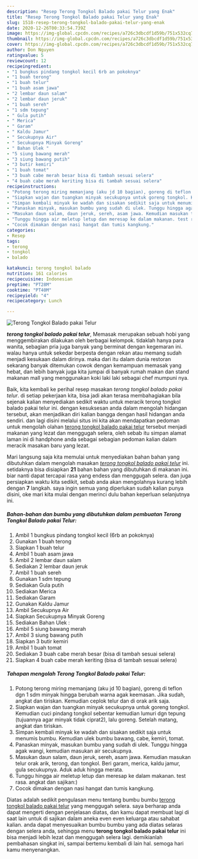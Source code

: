 ```yaml
---
description: "Resep Terong Tongkol Balado pakai Telur yang Enak"
title: "Resep Terong Tongkol Balado pakai Telur yang Enak"
slug: 1518-resep-terong-tongkol-balado-pakai-telur-yang-enak
date: 2020-12-26T00:33:54.739Z
image: https://img-global.cpcdn.com/recipes/a726c3dbcdf1d59b/751x532cq70/terong-tongkol-balado-pakai-telur-foto-resep-utama.jpg
thumbnail: https://img-global.cpcdn.com/recipes/a726c3dbcdf1d59b/751x532cq70/terong-tongkol-balado-pakai-telur-foto-resep-utama.jpg
cover: https://img-global.cpcdn.com/recipes/a726c3dbcdf1d59b/751x532cq70/terong-tongkol-balado-pakai-telur-foto-resep-utama.jpg
author: Don Nguyen
ratingvalue: 5
reviewcount: 12
recipeingredient:
- "1 bungkus pindang tongkol kecil 6rb an pokoknya"
- "1 buah terong"
- "1 buah telur"
- "1 buah asam jawa"
- "2 lembar daun salam"
- "2 lembar daun jeruk"
- "1 buah sereh"
- "1 sdm tepung"
- " Gula putih"
- " Merica"
- " Garam"
- " Kaldu Jamur"
- " Secukupnya Air"
- " Secukupnya Minyak Goreng"
- " Bahan Ulek "
- "5 siung bawang merah"
- "3 siung bawang putih"
- "3 butir kemiri"
- "1 buah tomat"
- "3 buah cabe merah besar bisa di tambah sesuai selera"
- "4 buah cabe merah keriting bisa di tambah sesuai selera"
recipeinstructions:
- "Potong terong miring memanjang (aku jd 10 bagian), goreng di teflon dgn 1 sdm minyak hingga berubah warna agak keemasan. Jika sudah, angkat dan tiriskan. Kemudian ceplok telur dan di orak arik saja."
- "Siapkan wajan dan tuangkan minyak secukupnya untuk goreng tongkol. Kemudian cuci pindang tongkol sebentar kemudian lumuri dgn tepung (tujuannya agar minyak tidak ciprat2), lalu goreng. Setelah matang, angkat dan tiriskan."
- "Simpan kembali minyak ke wadah dan sisakan sedikit saja untuk menumis bumbu. Kemudian ulek bumbu bawang, cabe, kemiri, tomat."
- "Panaskan minyak, masukan bumbu yang sudah di ulek. Tunggu hingga agak wangi, kemudian masukan air secukupnya."
- "Masukan daun salam, daun jeruk, sereh, asam jawa. Kemudian masukan telur orak arik, terong, dan tongkol. Beri garam, merica, kaldu jamur, gula secukupnya. Aduk aduk hingga merata."
- "Tunggu hingga air meletup letup dan meresap ke dalam makanan. test rasa. angkat dan sajikan:)"
- "Cocok dimakan dengan nasi hangat dan tumis kangkung."
categories:
- Resep
tags:
- terong
- tongkol
- balado

katakunci: terong tongkol balado 
nutrition: 161 calories
recipecuisine: Indonesian
preptime: "PT28M"
cooktime: "PT40M"
recipeyield: "4"
recipecategory: Lunch

---
```



![Terong Tongkol Balado pakai Telur](https://img-global.cpcdn.com/recipes/a726c3dbcdf1d59b/751x532cq70/terong-tongkol-balado-pakai-telur-foto-resep-utama.jpg)

<b><i>terong tongkol balado pakai telur</i></b>, Memasak merupakan sebuah hobi yang menggembirakan dilakukan oleh berbagai kelompok. tidaklah hanya para wanita, sebagian pria juga banyak yang berminat dengan kegemaran ini. walau hanya untuk sekedar berpesta dengan rekan atau memang sudah menjadi kesukaan dalam dirinya. maka dari itu dalam dunia restoran sekarang banyak ditemukan cowok dengan kemampuan memasak yang hebat, dan lebih banyak juga kita jumpai di banyak rumah makan dan stand makanan mall yang menggunakan koki laki laki sebagai chef mumpuni nya.

Baik, kita kembali ke perihal resep masakan <i>terong tongkol balado pakai telur</i>. di setiap pekerjaan kita, bisa jadi akan terasa membahagiakan bila sejenak kalian menyediakan sedikit waktu untuk meracik terong tongkol balado pakai telur ini. dengan kesuksesan anda dalam mengolah hidangan tersebut, akan menjadikan diri kalian bangga dengan hasil hidangan anda sendiri. dan lagi disini melalui situs ini kita akan mendapatkan pedoman untuk mengolah olahan <u>terong tongkol balado pakai telur</u> tersebut menjadi makanan yang lezat dan menggugah selera, oleh sebab itu simpan alamat laman ini di handphone anda sebagai sebagian pedoman kalian dalam meracik masakan baru yang lezat.




Mari langsung saja kita memulai untuk menyediakan bahan bahan yang dibutuhkan dalam mengolah masakan <u><i>terong tongkol balado pakai telur</i></u> ini. setidaknya bisa disiapkan <b>21</b> bahan bahan yang dibutuhkan di makanan ini. biar nanti dapat tercapai rasa yang endess dan menggugah selera. dan juga persiapkan waktu kita sedikit, sebab anda akan mengolahnya kurang lebih dengan <b>7</b> langkah. saya ingin semua yang diperlukan sudah kalian punya disini, oke mari kita mulai dengan merinci dulu bahan keperluan selanjutnya ini.

<!--inarticleads1-->

##### Bahan-bahan dan bumbu yang dibutuhkan dalam pembuatan Terong Tongkol Balado pakai Telur:

1. Ambil 1 bungkus pindang tongkol kecil (6rb an pokoknya)
1. Gunakan 1 buah terong
1. Siapkan 1 buah telur
1. Ambil 1 buah asam jawa
1. Ambil 2 lembar daun salam
1. Sediakan 2 lembar daun jeruk
1. Ambil 1 buah sereh
1. Gunakan 1 sdm tepung
1. Sediakan  Gula putih
1. Sediakan  Merica
1. Sediakan  Garam
1. Gunakan  Kaldu Jamur
1. Ambil  Secukupnya Air
1. Siapkan  Secukupnya Minyak Goreng
1. Sediakan  Bahan Ulek :
1. Ambil 5 siung bawang merah
1. Ambil 3 siung bawang putih
1. Siapkan 3 butir kemiri
1. Ambil 1 buah tomat
1. Sediakan 3 buah cabe merah besar (bisa di tambah sesuai selera)
1. Siapkan 4 buah cabe merah keriting (bisa di tambah sesuai selera)




<!--inarticleads2-->

##### Tahapan mengolah Terong Tongkol Balado pakai Telur:

1. Potong terong miring memanjang (aku jd 10 bagian), goreng di teflon dgn 1 sdm minyak hingga berubah warna agak keemasan. Jika sudah, angkat dan tiriskan. Kemudian ceplok telur dan di orak arik saja.
1. Siapkan wajan dan tuangkan minyak secukupnya untuk goreng tongkol. Kemudian cuci pindang tongkol sebentar kemudian lumuri dgn tepung (tujuannya agar minyak tidak ciprat2), lalu goreng. Setelah matang, angkat dan tiriskan.
1. Simpan kembali minyak ke wadah dan sisakan sedikit saja untuk menumis bumbu. Kemudian ulek bumbu bawang, cabe, kemiri, tomat.
1. Panaskan minyak, masukan bumbu yang sudah di ulek. Tunggu hingga agak wangi, kemudian masukan air secukupnya.
1. Masukan daun salam, daun jeruk, sereh, asam jawa. Kemudian masukan telur orak arik, terong, dan tongkol. Beri garam, merica, kaldu jamur, gula secukupnya. Aduk aduk hingga merata.
1. Tunggu hingga air meletup letup dan meresap ke dalam makanan. test rasa. angkat dan sajikan:)
1. Cocok dimakan dengan nasi hangat dan tumis kangkung.




Diatas adalah sedikit pengulasan menu tentang bumbu bumbu <u>terong tongkol balado pakai telur</u> yang menggugah selera. saya berharap anda dapat mengerti dengan penjelasan diatas, dan kamu dapat membuat lagi di saat lain untuk di sajikan dalam aneka even even keluarga atau sahabat kalian. anda dapat menyesuaikan bumbu bumbu yang ada diatas selaras dengan selera anda, sehingga menu <b>terong tongkol balado pakai telur</b> ini bisa menjadi lebih lezat dan menggugah selera lagi. demikianlah pembahasan singkat ini, sampai bertemu kembali di lain hal. semoga hari kamu menyenangkan.
